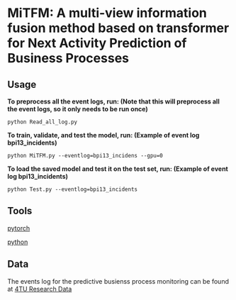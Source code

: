 # MiTFM: A multi-view information fusion method based on transformer for Next Activity Prediction of Business Processes

## Usage

**To preprocess all the event logs, run: (Note that this will preprocess all the event logs, so it only needs to be run once)**

`python Read_all_log.py`

**To train, validate, and test the model, run:  (Example of event log bpi13_incidents)**

`python MiTFM.py --eventlog=bpi13_incidens --gpu=0`

**To load the saved model and test it on the test set, run:  (Example of event log bpi13_incidents)**

`python Test.py --eventlog=bpi13_incidents`

## Tools

[pytorch](https://pytorch.org/)

[python](https://www.python.org/)

## Data

The events log for the predictive busienss process monitoring can be found at [4TU Research Data](https://data.4tu.nl/categories/_/13500?categories=13503)